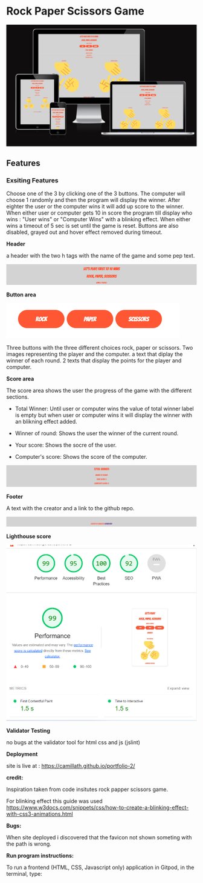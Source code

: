# Rock Paper Scissors Game

![alt text](assets/images/portfolio2responsiveimage.png)


## Features 

### Exsiting Features
 
Choose one of the 3 by clicking one of the 3 buttons. The computer will choose 1 randomly and then the program will display the winner. After eighter the user or the computer wins it will add up score to the winner. When either user or computer gets 10 in score the program till display who wins : "User wins" or "Computer Wins" with a blinking effect. When either wins a timeout of 5 sec is set until the game is reset. Buttons are also disabled, grayed out and hover effect removed during timeout.
 
__Header__

 a header with the two h tags with the name of the game and some pep text.

![alt text](assets/images/headerReadme.png)

__Button area__

![alt text](assets/images/readmeButtons.png)

 Three buttons with the three different choices rock, paper or scissors.
 Two images representing the player and the computer.
 a text that diplay the winner of each round.
 2 texts that display the points for the player and computer.

__Score area__
 
 The score area shows the user the progress of the game with the different sections.

- Total Winner: Until user or computer wins the value of total winner label is empty but when user or computer wins it will display the winner with an blikning effect added.

- Winner of round: Shows the user the winner of the current round.

- Your score: Shows the socre of the user.

- Computer's score: Shows the score of the computer.

![alt text](assets/images/scoreSectionReadme.png)

__Footer__

A text with the creator and a link to the github repo.

![alt tex](assets/images/footerSectionReadme.png)


<b>Lighthouse score</b>

<img src="assets/images/portfolio2lighthousescore.png" alt="lighthousereport" title="lighthousereport">

<b>Validator Testing</b>

no bugs at the validator tool for html css and js (jslint)

<b>Deployment</b>

site is live at : https://camillath.github.io/portfolio-2/

<b>credit:</b>

Inspiration taken from code insitutes rock papper scissors game.

For blinking effect this guide was used
https://www.w3docs.com/snippets/css/how-to-create-a-blinking-effect-with-css3-animations.html

<b>Bugs:</b>

When site deployed i discovered that the favicon not shown someting with the path is wrong.

<b>Run program instructions:</b>

To run a frontend (HTML, CSS, Javascript only) application in Gitpod, in the terminal, type: